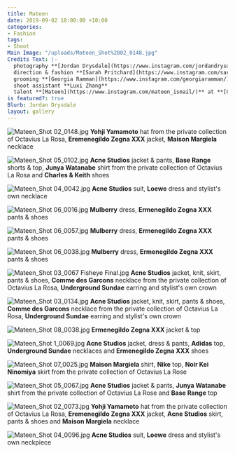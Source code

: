 ```yaml
---
title: Mateen
date: 2019-09-02 18:00:00 +10:00
categories:
- Fashion
tags:
- Shoot
Main Image: "/uploads/Mateen_Shot%2002_0148.jpg"
Credits Text: |-
  photography **[Jordan Drysdale](https://www.instagram.com/jordandrysdale/)**
  direction & fashion **[Sarah Pritchard](https://www.instagram.com/sar4hcant/)**
  grooming **[Georgia Ramman](https://www.instagram.com/georgiaramman/)**
  shoot assistant **Luxi Zhang**
  talent **[Mateen](https://www.instagram.com/mateen_ismail/)** at **[Chic Management](https://www.instagram.com/chic_management/)**
is featured?: true
Blurb: Jordan Drysdale
layout: gallery
---
```


![Mateen_Shot 02_0148.jpg](/uploads/Mateen_Shot%2002_0148.jpg)
**Yohji Yamamoto** hat from the private collection of Octavius La Rosa, **Eremenegildo Zegna XXX** jacket, **Maison Margiela** necklace

![Mateen_Shot 05_0102.jpg](/uploads/Mateen_Shot%2005_0102.jpg)
**Acne Studios** jacket & pants, **Base Range** shorts & top, **Junya Watanabe** shirt from the private collection of Octavius La Rosa and **Charles & Keith** shoes

![Mateen_Shot 04_0042.jpg](/uploads/Mateen_Shot%2004_0042.jpg)
**Acne Studios** suit, **Loewe** dress and stylist's own necklace

![Mateen_Shot 06_0016.jpg](/uploads/Mateen_Shot%2006_0016.jpg)
**Mulberry** dress, **Ermenegildo Zegna XXX** pants & shoes

![Mateen_Shot 06_0057.jpg](/uploads/Mateen_Shot%2006_0057.jpg)
**Mulberry** dress, **Ermenegildo Zegna XXX** pants & shoes

![Mateen_Shot 06_0038.jpg](/uploads/Mateen_Shot%2006_0038.jpg)
**Mulberry** dress, **Ermenegildo Zegna XXX** pants & shoes

![Mateen_Shot 03_0067 Fisheye Final.jpg](/uploads/Mateen_Shot%2003_0067%20Fisheye%20Final.jpg)
**Acne Studios** jacket, knit, skirt, pants & shoes, **Comme des Garcons** necklace from the private collection of Octavius La Rosa, **Underground Sundae** earring and stylist's own crown

![Mateen_Shot 03_0134.jpg](/uploads/Mateen_Shot%2003_0134.jpg)
**Acne Studios** jacket, knit, skirt, pants & shoes, **Comme des Garcons** necklace from the private collection of Octavius La Rosa, **Underground Sundae** earring and stylist's own crown

![Mateen_Shot 08_0038.jpg](/uploads/Mateen_Shot%2008_0038.jpg)
**Ermenegildo Zegna XXX** jacket & top

![Mateen_Shot 1_0069.jpg](/uploads/Mateen_Shot%201_0069.jpg)
**Acne Studios** jacket, dress & pants, **Adidas** top, **Underground Sundae** necklaces and **Ermenegildo Zegna XXX** shoes

![Mateen_Shot 07_0025.jpg](/uploads/Mateen_Shot%2007_0025.jpg)
**Maison Margiela** shirt, **Nike** top, **Noir Kei Ninomiya** skirt from the private collection of Octavius La Rose

![Mateen_Shot 05_0067.jpg](/uploads/Mateen_Shot%2005_0067.jpg)
**Acne Studios** jacket & pants, **Junya Watanabe** shirt from the private collection of Octavius La Rose and **Base Range** top

![Mateen_Shot 02_0073.jpg](/uploads/Mateen_Shot%2002_0073.jpg)
**Yohji Yamamoto** hat from the private collection of Octavius La Rosa, **Eremenegildo Zegna XXX** jacket, **Acne Studios** skirt, pants & shoes and **Maison Margiela** necklace

![Mateen_Shot 04_0096.jpg](/uploads/Mateen_Shot%2004_0096.jpg)
**Acne Studios** suit, **Loewe** dress and stylist's own neckpiece 
